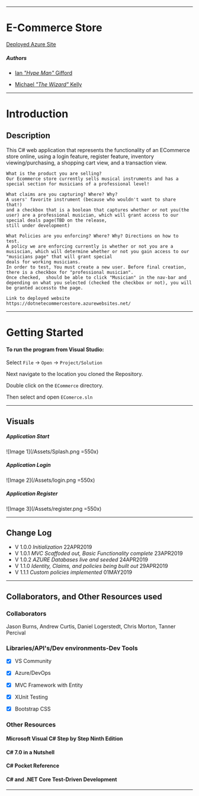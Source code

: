 ------------------------------

# E-Commerce Store

[Deployed Azure Site](https://dotnetecommercestore.azurewebsites.net)

##### *Authors*
- [Ian *"Hype Man"* Gifford](https://github.com/IanGifford261)

- [Michael *"The Wizard"* Kelly](https://github.com/Michael-S-Kelly)

------------------------------
# Introduction 
## Description
This C# web application that represents the functionality of an ECommerce store online, using a login feature, register feature, inventory viewing/purchasing, a shopping cart view, and a transaction view.

```
What is the product you are selling?
Our Ecommerce store currently sells musical instruments and has a special section for musicians of a professional level!

What claims are you capturing? Where? Why?
A users' favorite instrument (because who wouldn't want to share that!) 
and a checkbox that is a boolean that captures whether or not you(the user) are a professional musician, which will grant access to our special deals page(TBD on the release, 
still under development)

What Policies are you enforcing? Where? Why? Directions on how to test.
A policy we are enforcing currently is whether or not you are a musiscian, which will determine whether or not you gain access to our "musicians page" that will grant special 
deals for working musicians.
In order to test, You must create a new user. Before final creation, there is a checkbox for "professional musician". 
Once checked,  should be able to click "Musician" in the nav-bar and depending on what you selected (checked the checkbox or not), you will be granted accessto the page.

Link to deployed website
https://dotnetecommercestore.azurewebsites.net/
```
------------------------------
# Getting Started

#### To run the program from Visual Studio:
Select ```File``` -> ```Open``` -> ```Project/Solution```

Next navigate to the location you cloned the Repository.

Double click on the ``` ECommerce ``` directory.

Then select and open ``` EComerce.sln ```

------------------------------

## Visuals


##### Application Start
![Image 1](/Assets/Splash.png =550x)

##### Application Login
![Image 2](/Assets/login.png =550x)

##### Application Register
![Image 3](/Assets/register.png =550x)

------------------------------

## Change Log
- V 1.0.0 *Initialization* 22APR2019
- V 1.0.1 *MVC Scaffoded out, Basic Functionality complete* 23APR2019
- V 1.0.2 *AZURE Databases live and seeded* 24APR2019
- V 1.1.0 *Identity, Claims, and policies being built out* 29APR2019
- V 1.1.1 *Custom policies implemented* 01MAY2019

------------------------------
## Collaborators, and Other Resources used

### Collaborators
Jason Burns, Andrew Curtis, Daniel Logerstedt, Chris Morton, Tanner Percival

### Libraries/API's/Dev environments-Dev Tools

- [X] VS Community

- [X] Azure/DevOps

- [X] MVC Framework with Entity

- [X] XUnit Testing

- [X] Bootstrap CSS

### Other Resources

#### Microsoft Visual C# Step by Step Ninth Edition
#### C# 7.0 in a Nutshell
#### C# Pocket Reference
#### C# and .NET Core Test-Driven Development

------------------------------

